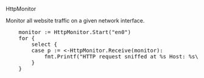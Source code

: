 
HttpMonitor

Monitor all website traffic on a given network interface.

<pre>
	monitor := HttpMonitor.Start("en0")
	for {
		select {
		case p := <-HttpMonitor.Receive(monitor):
			fmt.Printf("HTTP request sniffed at %s Host: %s\n", p.TimeStamp, p.Host)
		}
	}
</pre>